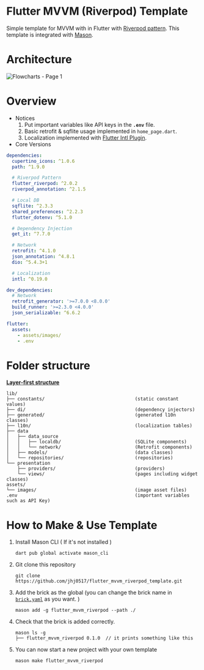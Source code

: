 # Flutter MVVM (Riverpod) Template
Simple template for MVVM with in Flutter with [Riverpod pattern](https://riverpod.dev/docs/introduction/getting_started). 
This template is integrated with [Mason](https://github.com/felangel/mason).
# Architecture
![Flowcharts - Page 1](https://github.com/jhj0517/flutter_mvvm_riverpod_template/assets/97279763/f2507a29-e93e-4813-8dd7-9fb719b13290)

# Overview
- Notices
   1. Put important variables like API keys in the **`.env`** file.
   2. Basic retrofit & sqflite usage implemented in `home_page.dart`.
   3. Localization implemented with [Flutter Intl Plugin](https://plugins.jetbrains.com/plugin/13666-flutter-intl).
- Core Versions
```yaml
dependencies:
  cupertino_icons: ^1.0.6
  path: ^1.9.0

  # Riverpod Pattern
  flutter_riverpod: ^2.0.2
  riverpod_annotation: ^2.1.5

  # Local DB
  sqflite: ^2.3.3
  shared_preferences: ^2.2.3
  flutter_dotenv: ^5.1.0

  # Dependency Injection
  get_it: ^7.7.0

  # Network
  retrofit: ^4.1.0
  json_annotation: ^4.8.1
  dio: ^5.4.3+1

  # Localization
  intl: ^0.19.0    

dev_dependencies:
  # Network
  retrofit_generator: '>=7.0.0 <8.0.0'
  build_runner: '>=2.3.0 <4.0.0'
  json_serializable: ^6.6.2

flutter:
  assets:
    - assets/images/
    - .env
```

# Folder structure
[**Layer-first structure**](https://codewithandrea.com/articles/flutter-project-structure/)
```folder
lib/
├── constants/                                 (static constant values)
├── di/                                        (dependency injectors)
├── generated/                                 (generated l10n classes)
├── l10n/                                      (localization tables)
├── data
│   ├── data_source
│   │   ├── localdb/                           (SQLite components)
│   │   └── network/                           (Retrofit components)
│   ├── models/                                (data classes)
│   └── repositories/                          (repositories)
└── presentation
    ├── providers/                             (providers)
    └── views/                                 (pages including widget classes)
assets/
└── images/                                    (image asset files)
.env                                           (important variables such as API Key)
```

# How to Make & Use Template
1. Install Mason CLI ( If it's not installed )
   ```
   dart pub global activate mason_cli
   ```
2. Git clone this repository
   ```
   git clone https://github.com/jhj0517/flutter_mvvm_riverpod_template.git
   ```
3. Add the brick as the global (you can change the brick name in [`brick.yaml`](https://github.com/jhj0517/flutter_mvvm_riverpod_template/blob/master/brick.yaml) as you want. )
   ```
   mason add -g flutter_mvvm_riverpod --path ./
   ```
4. Check that the brick is added correctly.
    ```
    mason ls -g
    ├── flutter_mvvm_riverpod 0.1.0  // it prints something like this
    ```
5. You can now start a new project with your own template
   ```
   mason make flutter_mvvm_riverpod
   ```
